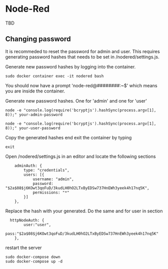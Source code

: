 # Node-Red
TBD

## Changing password
It is recommeded to reset the password for admin and user.  This requires generating password hashes that needs to be set in /nodered/settings.js.

Generate new password hashes by logging into the container.
```
sudo docker container exec -it nodered bash
```
You should now have a prompt 'node-red@########:~$' which means you are inside the container.

Generate new password hashes.  One for 'admin' and one for 'user'
```
node -e "console.log(require('bcryptjs').hashSync(process.argv[1], 8));" your-admin-password
```
```
node -e "console.log(require('bcryptjs').hashSync(process.argv[1], 8));" your-user-password
```
Copy the generated hashes end exit the container by typing
```
exit
```
Open /nodered/settings.js in an editor and locate the following sections
```
    adminAuth: {
        type: "credentials",
        users: [{
            username: "admin",
            password: "$2a$08$j6KOwt3qoFuD/3kudLH0hO2LTxByEDSw737HnEWh3yeek4h17nq5K",
            permissions: "*"
        }]
    },
```
Replace the hash with your generated.  Do the same and for user in section
```
  httpNodeAuth: {
		user:"user",
		pass:"$2a$08$j6KOwt3qoFuD/3kudLH0hO2LTxByEDSw737HnEWh3yeek4h17nq5K"
	},
```
restart the server
```
sudo docker-compose down
sudo docker-compose up -d
```
